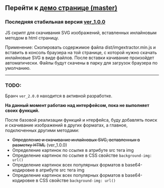 ## Перейти к **[демо странице (master)](https://neyasbltb88.github.io/img-extractor/app/)**

### Последняя стабильная версия **[ver_1.0.0](https://github.com/neyasbltb88/img-extractor/tree/ver_1.0.0)**

JS скрипт для скачивания SVG изображений, вставленных инлайновым методом в html страницу.

Применение: Скопировать содержимое файла dist/imgextractor.min.js и вставить в консоль браузера на той странице, с которой нужно скачать инлайновые SVG в виде файлов. После вставки качивание произойдет автоматически. Файлы будут скачены в парку для загрузок браузера по умолчанию.

***
### TODO:
Бранч `ver_2.0.0` находится в активной разработке. 

__На данный момент работаю над интерфейсом, пока не выполняет своих функций.__

После базовой реализации функций и нтерфейса, буду добавлять поиск и скачивание изображений в других форматах, 
а главное, подключенных другими методами:

* ~~Определение и скачивание инлайновых SVG, вставленных в разметку HTML~~ (ver_1.0.0)
* Определение картинок по ссылке в атрибуте src тега img
* Определение картинок по ссылке в CSS свойстве `background-img: url()`
* Определение картинок всех популярных форматов в base64-кодировке в атрибуте src тега img
* Определение картинок всех популярных форматов в base64-кодировке в CSS свойстве `background-img: url()`